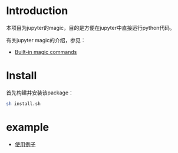 # Introduction
本项目为jupyter的magic，目的是方便在jupyter中直接运行python代码。

有关jupyter magic的介绍，参见：
- [Built-in magic commands](https://ipython.readthedocs.io/en/stable/interactive/magics.html)

# Install

首先构建并安装该package：

```bash
sh install.sh
```

# example
- [使用例子](examples/mysql_magic_test.ipynb)



